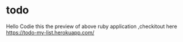 # todo
Hello Codie this the preview of above ruby application ,checkitout here
https://todo-my-list.herokuapp.com/

